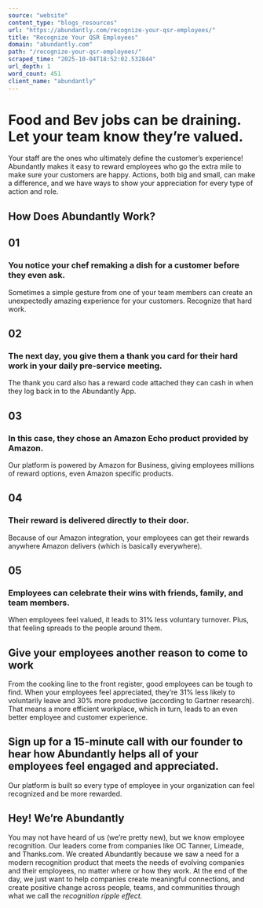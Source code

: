 ```yaml
---
source: "website"
content_type: "blogs_resources"
url: "https://abundantly.com/recognize-your-qsr-employees/"
title: "Recognize Your QSR Employees"
domain: "abundantly.com"
path: "/recognize-your-qsr-employees/"
scraped_time: "2025-10-04T18:52:02.532844"
url_depth: 1
word_count: 451
client_name: "abundantly"
---
```


# Food and Bev jobs can be draining. Let your team know they’re valued.

Your staff are the ones who ultimately define the customer’s experience! Abundantly makes it easy to reward employees who go the extra mile to make sure your customers are happy. Actions, both big and small, can make a difference, and we have ways to show your appreciation for every type of action and role.

## How Does Abundantly Work?

## 01
### You notice your chef remaking a dish for a customer before they even ask.
Sometimes a simple gesture from one of your team members can create an unexpectedly amazing experience for your customers. Recognize that hard work.

## 02
### The next day, you give them a thank you card for their hard work in your daily pre-service meeting.
The thank you card also has a reward code attached they can cash in when they log back in to the Abundantly App.

## 03
### In this case, they chose an Amazon Echo product provided by Amazon.
Our platform is powered by Amazon for Business, giving employees millions of reward options, even Amazon specific products.

## 04
### Their reward is delivered directly to their door.
Because of our Amazon integration, your employees can get their rewards anywhere Amazon delivers (which is basically everywhere).

## 05
### Employees can celebrate their wins with friends, family, and team members.
When employees feel valued, it leads to 31% less voluntary turnover. Plus, that feeling spreads to the people around them.

## Give your employees another reason to come to work
From the cooking line to the front register, good employees can be tough to find. When your employees feel appreciated, they’re 31% less likely to voluntarily leave and 30% more productive (according to Gartner research). That means a more efficient workplace, which in turn, leads to an even better employee and customer experience.

## Sign up for a 15-minute call with our founder to hear how Abundantly helps all of your employees feel engaged and appreciated.
Our platform is built so every type of employee in your organization can feel recognized and be more rewarded.

## Hey! We’re Abundantly
You may not have heard of us (we’re pretty new), but we know employee recognition. Our leaders come from companies like OC Tanner, Limeade, and Thanks.com. We created Abundantly because we saw a need for a modern recognition product that meets the needs of evolving companies and their employees, no matter where or how they work.
At the end of the day, we just want to help companies create meaningful connections, and create positive change across people, teams, and communities through what we call the _recognition ripple effect._